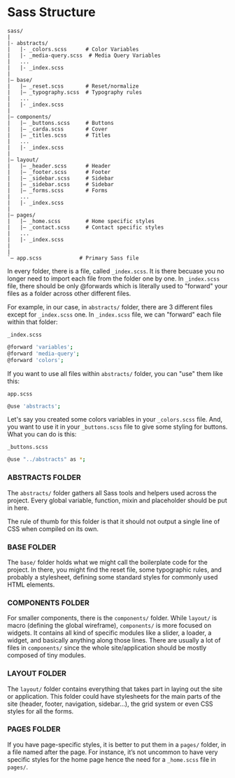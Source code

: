 # Sass Structure

```
sass/
|
|- abstracts/
|   |- _colors.scss      # Color Variables
|   |- _media-query.scss  # Media Query Variables
|   ...
|   |- _index.scss
|
|– base/
|   |– _reset.scss       # Reset/normalize
|   |– _typography.scss  # Typography rules
|   ...                  
|   |- _index.scss
|
|– components/
|   |– _buttons.scss     # Buttons
|   |– _carda.scss       # Cover
|   |– _titles.scss      # Titles
|   ...                  
|   |- _index.scss
|
|– layout/
|   |– _header.scss      # Header
|   |– _footer.scss      # Footer
|   |– _sidebar.scss     # Sidebar
|   |– _sidebar.scss     # Sidebar
|   |– _forms.scss       # Forms
|   ...                  
|   |- _index.scss
|
|– pages/
|   |– _home.scss        # Home specific styles
|   |– _contact.scss     # Contact specific styles
|   ...                  
|   |- _index.scss
|
|
`– app.scss            # Primary Sass file
```


 In every folder, there is a file, called `_index.scss`. It is there becuase you no longer need to import each file from the folder one by one. In `_index.scss` file, there should be only @forwards which is literally used to "forward" your files as a folder across other different files.

For example, in our case, in `abstracts/` folder, there are 3 different files except for `_index.scss` one. In `_index.scss` file, we can "forward" each file within that folder:

`_index.scss`

```sh
@forward 'variables';
@forward 'media-query';
@forward 'colors';
```

If you want to use all files within `abstracts/` folder, you can "use" them like this:

`app.scss`

```sh
@use 'abstracts';
```

Let's say you created some colors variables in your `_colors.scss` file. And, you want to use it in your `_buttons.scss` file to give some styling for buttons. What you can do is this:

`_buttons.scss`

```sh
@use "../abstracts" as *;
```


### ABSTRACTS FOLDER

The `abstracts/` folder gathers all Sass tools and helpers used across the project. Every global variable, function, mixin and placeholder should be put in here.

The rule of thumb for this folder is that it should not output a single line of CSS when compiled on its own.

### BASE FOLDER

The `base/` folder holds what we might call the boilerplate code for the project. In there, you might find the reset file, some typographic rules, and probably a stylesheet, defining some standard styles for commonly used HTML elements.

### COMPONENTS FOLDER

For smaller components, there is the `components/` folder. While `layout/` is macro (defining the global wireframe), `components/` is more focused on widgets. It contains all kind of specific modules like a slider, a loader, a widget, and basically anything along those lines. There are usually a lot of files in `components/` since the whole site/application should be mostly composed of tiny modules.

### LAYOUT FOLDER

The `layout/` folder contains everything that takes part in laying out the site or application. This folder could have stylesheets for the main parts of the site (header, footer, navigation, sidebar…), the grid system or even CSS styles for all the forms.

### PAGES FOLDER

If you have page-specific styles, it is better to put them in a `pages/` folder, in a file named after the page. For instance, it’s not uncommon to have very specific styles for the home page hence the need for a `_home.scss` file in `pages/`.
